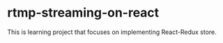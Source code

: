 # rtmp-streaming-on-react
This is learning project that focuses on implementing React-Redux store. 
